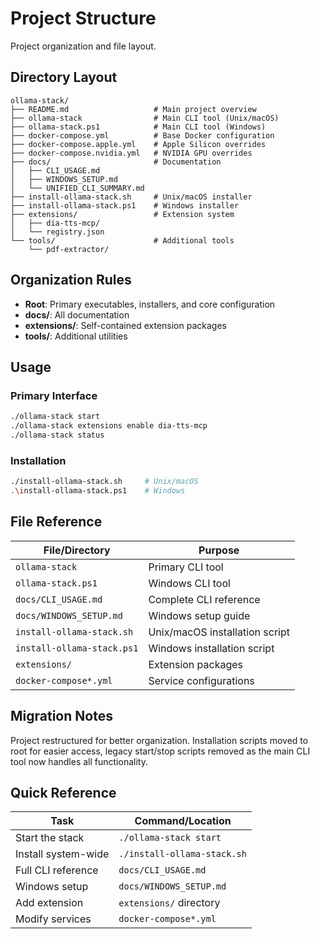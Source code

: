 # Project Structure

Project organization and file layout.

## Directory Layout

```
ollama-stack/
├── README.md                   # Main project overview
├── ollama-stack                # Main CLI tool (Unix/macOS)
├── ollama-stack.ps1            # Main CLI tool (Windows)
├── docker-compose.yml          # Base Docker configuration
├── docker-compose.apple.yml    # Apple Silicon overrides
├── docker-compose.nvidia.yml   # NVIDIA GPU overrides
├── docs/                       # Documentation
│   ├── CLI_USAGE.md              
│   ├── WINDOWS_SETUP.md          
│   └── UNIFIED_CLI_SUMMARY.md    
├── install-ollama-stack.sh     # Unix/macOS installer
├── install-ollama-stack.ps1    # Windows installer
├── extensions/                 # Extension system
│   ├── dia-tts-mcp/              
│   └── registry.json             
└── tools/                      # Additional tools
    └── pdf-extractor/            
```

## Organization Rules

- **Root**: Primary executables, installers, and core configuration
- **docs/**: All documentation
- **extensions/**: Self-contained extension packages
- **tools/**: Additional utilities

## Usage

### Primary Interface
```bash
./ollama-stack start
./ollama-stack extensions enable dia-tts-mcp
./ollama-stack status
```

### Installation
```bash
./install-ollama-stack.sh     # Unix/macOS
.\install-ollama-stack.ps1    # Windows
```

## File Reference

| File/Directory | Purpose |
|----------------|---------|
| `ollama-stack` | Primary CLI tool |
| `ollama-stack.ps1` | Windows CLI tool |
| `docs/CLI_USAGE.md` | Complete CLI reference |
| `docs/WINDOWS_SETUP.md` | Windows setup guide |
| `install-ollama-stack.sh` | Unix/macOS installation script |
| `install-ollama-stack.ps1` | Windows installation script |
| `extensions/` | Extension packages |
| `docker-compose*.yml` | Service configurations |

## Migration Notes

Project restructured for better organization. Installation scripts moved to root for easier access, legacy start/stop scripts removed as the main CLI tool now handles all functionality.

## Quick Reference

| Task | Command/Location |
|------|------------------|
| Start the stack | `./ollama-stack start` |
| Install system-wide | `./install-ollama-stack.sh` |
| Full CLI reference | `docs/CLI_USAGE.md` |
| Windows setup | `docs/WINDOWS_SETUP.md` |
| Add extension | `extensions/` directory |
| Modify services | `docker-compose*.yml` | 